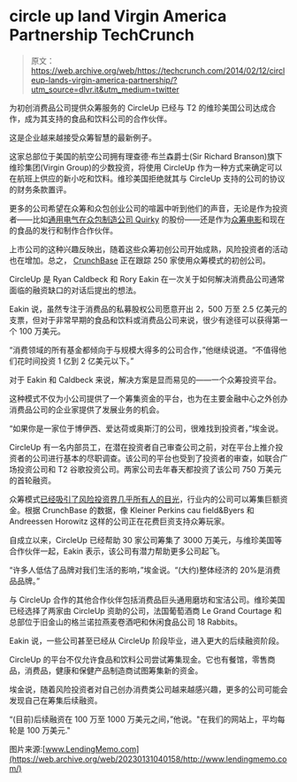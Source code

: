 # circle up land Virgin America Partnership TechCrunch

> 原文：<https://web.archive.org/web/https://techcrunch.com/2014/02/12/circleup-lands-virgin-america-partnership/?utm_source=dlvr.it&utm_medium=twitter>

为初创消费品公司提供众筹服务的 CircleUp 已经与 T2 的维珍美国公司达成合作，成为其支持的食品和饮料公司的合作伙伴。

这是企业越来越接受众筹智慧的最新例子。

这家总部位于美国的航空公司拥有理查德·布兰森爵士(Sir Richard Branson)旗下维珍集团(Virgin Group)的少数投资，将使用 CircleUp 作为一种方式来确定可以在航班上供应的新小吃和饮料。维珍美国拒绝就其与 CircleUp 支持的公司的协议的财务条款置评。

更多的公司希望在众筹和众包创业公司的喧嚣中听到他们的声音，无论是作为投资者——比如[通用电气在众包制造公司 Quirky](https://web.archive.org/web/20230131040158/http://reviews.cnet.com/8301-17889_7-57612562/ge-doubles-down-on-a-quirky-future-for-the-smart-home/) 的股份——还是作为[众筹电影](https://web.archive.org/web/20230131040158/https://www.kickstarter.com/projects/559914737/the-veronica-mars-movie-project)和现在的食品的发行和制作合作伙伴。

上市公司的这种兴趣反映出，随着这些众筹初创公司开始成熟，风险投资者的活动也在增加。总之， [CrunchBase](https://web.archive.org/web/20230131040158/http://www.crunchbase.com/) 正在跟踪 250 家使用众筹模式的初创公司。

CircleUp 是 Ryan Caldbeck 和 Rory Eakin 在一次关于如何解决消费品公司通常面临的融资缺口的对话后提出的想法。

Eakin 说，虽然专注于消费品的私募股权公司愿意开出 2，500 万至 2.5 亿美元的支票，但对于非常早期的食品和饮料或消费品公司来说，很少有途径可以获得第一个 100 万美元。

“消费领域的所有基金都倾向于与规模大得多的公司合作，”他继续说道。“不值得他们花时间投资 1 亿到 2 亿美元以下。”

对于 Eakin 和 Caldbeck 来说，解决方案是显而易见的——一个众筹投资平台。

这种模式不仅为小公司提供了一个筹集资金的平台，也为在主要金融中心之外创办消费品公司的企业家提供了发展业务的机会。

“如果你是一家位于博伊西、爱达荷或奥斯汀的公司，很难找到投资者，”埃金说。

CircleUp 有一名内部员工，在潜在投资者自己审查公司之前，对在平台上推介投资者的公司进行基本的尽职调查。该公司的平台也受到了投资者的审查，如联合广场投资公司和 T2 谷歌投资公司。两家公司去年春天都投资了该公司 750 万美元的首轮融资。

众筹模式[已经吸引了风险投资界几乎所有人的目光](https://web.archive.org/web/20230131040158/https://techcrunch.com/2014/02/10/kickstarter-wins-the-2013-crunchie-for-best-overall-startup-by-leveling-the-maker-playing-field/)，行业内的公司可以筹集巨额资金。根据 CrunchBase 的数据，像 Kleiner Perkins cau field&Byers 和 Andreessen Horowitz 这样的公司正在花费巨资支持众筹玩家。

自成立以来，CircleUp 已经帮助 30 家公司筹集了 3000 万美元，与维珍美国等合作伙伴一起，Eakin 表示，该公司有潜力帮助更多公司起飞。

“许多人低估了品牌对我们生活的影响，”埃金说。“(大约)整体经济的 20%是消费品品牌。”

与 CircleUp 合作的其他合作伙伴包括消费品巨头通用磨坊和宝洁公司。维珍美国已经选择了两家由 CircleUp 资助的公司，法国葡萄酒商 Le Grand Courtage 和总部位于旧金山的格兰诺拉燕麦卷酒吧和休闲食品公司 18 Rabbits。

Eakin 说，一些公司甚至已经从 CircleUp 阶段毕业，进入更大的后续融资阶段。

CircleUp 的平台不仅允许食品和饮料公司尝试筹集现金。它也有餐馆，零售商品，消费品，健康和保健产品制造商试图筹集新的资金。

埃金说，随着风险投资者对自己创办消费类公司越来越感兴趣，更多的公司可能会发现自己在筹集后续融资。

“(目前)后续融资在 100 万至 1000 万美元之间，”他说。"在我们的网站上，平均每轮是 100 万美元."

图片来源:[www.LendingMemo.com](https://web.archive.org/web/20230131040158/http://www.lendingmemo.com/)